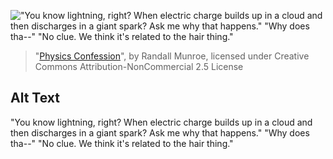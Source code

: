 !["You know lightning, right? When electric charge builds up in a cloud and then discharges in a giant spark? Ask me why that happens." "Why does tha--" "No clue. We think it's related to the hair thing."](https://imgs.xkcd.com/comics/physics_confession.png)
> "[Physics Confession](https://xkcd.com/1867/)", by Randall Munroe, licensed under Creative Commons Attribution-NonCommercial 2.5 License

## Alt Text
"You know lightning, right? When electric charge builds up in a cloud and then discharges in a giant spark? Ask me why that happens." "Why does tha--" "No clue. We think it's related to the hair thing."
